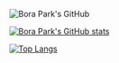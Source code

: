 
<!--
**BoraParkDev/BoraParkDev** is a ✨ _special_ ✨ repository because its `README.md` (this file) appears on your GitHub profile.

Here are some ideas to get you started:

- 🔭 I’m currently working on ...
- 🌱 I’m currently learning ...
- 👯 I’m looking to collaborate on ...
- 🤔 I’m looking for help with ...
- 💬 Ask me about ...
- 📫 How to reach me: ...
- 😄 Pronouns: ...
- ⚡ Fun fact: ...
-->
![Bora Park's GitHub](https://capsule-render.vercel.app/api?type=wave&color=auto&height=300&section=header&text=capsule%20render&fontSize=90)

[![Bora Park's GitHub stats](https://github-readme-stats.vercel.app/api?username=BoraParkDev&count_private=true&show_icons=true&theme=transparent)](https://github.com/anuraghazra/github-readme-stats)

[![Top Langs](https://github-readme-stats.vercel.app/api/top-langs/?username=BoraParkDev)](https://github.com/anuraghazra/github-readme-stats)

